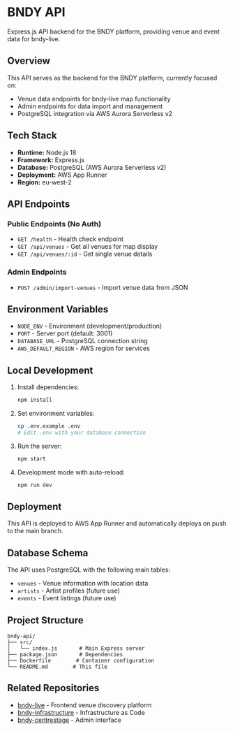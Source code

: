 # BNDY API

Express.js API backend for the BNDY platform, providing venue and event data for bndy-live.

## Overview

This API serves as the backend for the BNDY platform, currently focused on:
- Venue data endpoints for bndy-live map functionality
- Admin endpoints for data import and management
- PostgreSQL integration via AWS Aurora Serverless v2

## Tech Stack

- **Runtime:** Node.js 18
- **Framework:** Express.js
- **Database:** PostgreSQL (AWS Aurora Serverless v2)
- **Deployment:** AWS App Runner
- **Region:** eu-west-2

## API Endpoints

### Public Endpoints (No Auth)
- `GET /health` - Health check endpoint
- `GET /api/venues` - Get all venues for map display
- `GET /api/venues/:id` - Get single venue details

### Admin Endpoints
- `POST /admin/import-venues` - Import venue data from JSON

## Environment Variables

- `NODE_ENV` - Environment (development/production)
- `PORT` - Server port (default: 3001)
- `DATABASE_URL` - PostgreSQL connection string
- `AWS_DEFAULT_REGION` - AWS region for services

## Local Development

1. Install dependencies:
   ```bash
   npm install
   ```

2. Set environment variables:
   ```bash
   cp .env.example .env
   # Edit .env with your database connection
   ```

3. Run the server:
   ```bash
   npm start
   ```

4. Development mode with auto-reload:
   ```bash
   npm run dev
   ```

## Deployment

This API is deployed to AWS App Runner and automatically deploys on push to the main branch.

## Database Schema

The API uses PostgreSQL with the following main tables:
- `venues` - Venue information with location data
- `artists` - Artist profiles (future use)
- `events` - Event listings (future use)

## Project Structure

```
bndy-api/
├── src/
│   └── index.js       # Main Express server
├── package.json       # Dependencies
├── Dockerfile        # Container configuration
└── README.md        # This file
```

## Related Repositories

- [bndy-live](https://github.com/flowency-live/bndy-live) - Frontend venue discovery platform
- [bndy-infrastructure](https://github.com/flowency-live/bndy-infrastructure) - Infrastructure as Code
- [bndy-centrestage](https://github.com/flowency-live/bndy-centrestage) - Admin interface